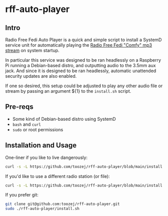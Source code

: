 # rff-auto-player


## Intro
Radio Free Fedi Auto Player is a quick and simple script to install a SystemD service unit for automatically playing the [Radio Free Fedi "Comfy" mp3 stream](https://radiofreefedi.net/) on system startup.

In particular this service was designed to be ran headlessly on a Raspberry Pi running a Debian-based distro, and outputting audio to the 3.5mm aux jack. And since it is designed to be ran headlessly, automatic unattended security updates are also enabled.

If one so desired, this setup could be adjusted to play any other audio file or stream by passing an argument ${1} to the `install.sh` script.


## Pre-reqs
- Some kind of Debian-based distro using SystemD
- `bash` and `curl`
- `sudo` or root permissions


## Installation and Usage

One-liner if you like to live dangerously:
```bash
curl -s -L https://github.com/toozej/rff-auto-player/blob/main/install.sh | sudo bash
```

If you'd like to use a different radio station (or file):
```bash
curl -s -L https://github.com/toozej/rff-auto-player/blob/main/install.sh | sudo bash -s AUDIO_FILE_OR_STREAM_GOES_HERE
```

If you prefer git:
```bash
git clone git@github.com:toozej/rff-auto-player.git
sudo ./rff-auto-player/install.sh
```
